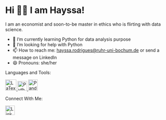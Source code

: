 # Hi 👋🏻 I am Hayssa!

I am an economist and soon-to-be master in ethics who is flirting with data science. 

- 🌱 I’m currently learning Python for data analysis purpose
- 🤔 I’m looking for help with Python
- 📫 How to reach me: hayssa.rodrigues@ruhr-uni-bochum.de or send a message on LinkedIn
- 😄 Pronouns: she/her

Languages and Tools: 

<a href="https://www.latex-project.org/">
    <img alt="LaTex" src="https://i.postimg.cc/FsZhPB2S/latex-logo.png"
    width=35" height="35">
</a>
                         
<a href="https://www.python.org/">
    <img alt="Python" src="https://i.postimg.cc/C1tF4p8H/python-logo.png"
    width=30" height="30">
</a>

<a href="https://pandas.pydata.org/">
    <img alt="Pandas" src="https://i.postimg.cc/0QL6ZBKm/pandas-logo.png"
    width=30" height="35">
</a>


Connect With Me:

<a href="https://www.linkedin.com/in/hrodrigues95/">
    <img alt="LinkedIn" src="https://i.postimg.cc/dQGC0JyK/linkedin-logo.png"
    width=30" height="30">
</a>
